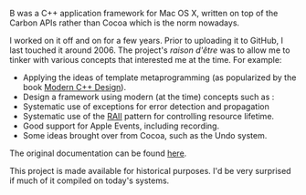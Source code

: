 B was a C++ application framework for Mac OS X, written on top of the Carbon APIs rather than Cocoa which is the norm nowadays.

I worked on it off and on for a few years. Prior to uploading it to GitHub, I last touched it around 2006. 
The project's *raison d'être* was to allow me to tinker with various concepts that interested me at the time.
For example:

- Applying the ideas of template metaprogramming (as popularized by the book [Modern C++ Design]).
- Design a framework using modern (at the time) concepts such as :
 - Systematic use of exceptions for error detection and propagation
 - Systematic use of the [RAII] pattern for controlling resource lifetime.
- Good support for Apple Events, including recording.
- Some ideas brought over from Cocoa, such as the Undo system.

The original documentation can be found [here].

This project is made available for historical purposes. I'd be very surprised if much of it compiled on today's systems.

[Modern C++ Design]: https://en.wikipedia.org/wiki/Modern_C%2B%2B_Design.
[RAII]: https://en.wikipedia.org/wiki/Resource_Acquisition_Is_Initialization
[here]: http://paullalonde.ca/projects/B/

